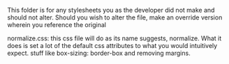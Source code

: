 This folder is for any stylesheets you as the developer did not make and should not alter.
Should you wish to alter the file, make an override version wherein you reference the original

normalize.css:
	this css file will do as its name suggests, normalize. What it does is set a lot of the default
	css attributes to what you would intuitively expect. stuff like box-sizing: border-box and removing margins.
